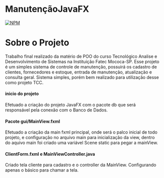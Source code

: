 # ManutençãoJavaFX
[![NPM](https://img.shields.io/npm/l/react)](https://github.com/milinfic/ManutencaoJavaFX/blob/add-license-1/LICENSE)

# Sobre o Projeto
Trabalho final realizado da matério de POO do curso Tecnológico Analise e Desenvolvimento de Sistemas na Instituição Fatec Mococa-SP.
Esse projeto é um simples sistema de controle de manutenção, possuirá os cadastro de clientes, fornecedores e estoque, entrada de manutenção, atualização e consulta geral. Sistema simples, porém bem realizado para utilização desse como projeto TCC.


#### inicio do projeto
Efetuado a criação do projeto JavaFX com o pacote db que será responsável pela conexão com o Banco de Dados.

#### Pacote gui/MainView.fxml
Efetuado a criação da main fxml principal, onde será o palco inicial de todo projeto, e configuração no arquivo main para inicialização da view, dentro do aquivo main foi criado uma variável Scene static para pegar a mainView.

#### ClientForm.fxml e MainViewController.java
Criado tela cliente para cadastro e o controller da MainView. Configurando apenas o básico para chamar a tela.